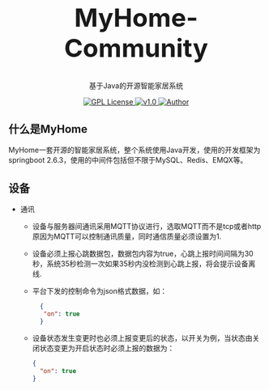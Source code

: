 <h1 align="center" style="font-size:50px;font-weight:bold">MyHome-Community</h1>
<p align="center">基于Java的开源智能家居系统</p>
<p align="center">
    <a href="https://github.com/">
        <img src="https://img.shields.io/badge/license-GPL-blue" alt="GPL License" />
    </a>
    <a href="">
        <img src="https://img.shields.io/badge/version-v0.0.1-green" alt="v1.0">
    </a> 
    <a href="https://github.com/BruceAKABear">
        <img src="https://img.shields.io/badge/author-dengyi-blueviolet" alt="Author">
    </a>
</p>

## 什么是MyHome

MyHome一套开源的智能家居系统，整个系统使用Java开发，使用的开发框架为springboot 2.6.3，使用的中间件包括但不限于MySQL、Redis、EMQX等。

## 设备
+ 通讯
    
    - 设备与服务器间通讯采用MQTT协议进行，选取MQTT而不是tcp或者http原因为MQTT可以控制通讯质量，同时通信质量必须设置为1.
    - 设备必须上报心跳数据包，数据包内容为true，心跳上报时间间隔为30秒，系统35秒检测一次如果35秒内没检测到心跳上报，将会提示设备离线.
    - 平台下发的控制命令为json格式数据，如：
      ```json 
        {
         "on": true 
        } 
        ```
    - 设备状态发生变更时也必须上报变更后的状态，以开关为例，当状态由关闭状态变更为开启状态时必须上报的数据为：
    
      ```json
      {
        "on": true
      }
      ```